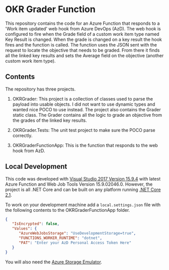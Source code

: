 # OKR Grader Function

This repository contains the code for an Azure Function that responds to a 'Work item updated' web hook from Azure DevOps (AzD). The web hook is configured to fire when the Grade field of a custom work item type named Key Result is changed. When the grade is changed on a key result the hook fires and the function is called. The function uses the JSON sent with the request to locate the objective that needs to be graded. From there it finds all the linked key results and sets the Average field on the objective (another custom work item type).

## Contents

The repository has three projects.

1. OKRGrader: This project is a collection of classes used to parse the payload into usable objects. I did not want to use dynamic types and wanted nice POCO to use instead. The project also contains the Grader static class. The Grader contains all the logic to grade an objective from the grades of the linked key results.

2. OKRGrader.Tests: The unit test project to make sure the POCO parse correctly.

3. OKRGraderFunctionApp: This is the function that responds to the web hook from AzD.

## Local Development

This code was developed with [Visual Studio 2017 Version 15.9.4](https://visualstudio.microsoft.com/?WT.mc_id=devops-0000-dbrown) with latest Azure Function and Web Job Tools Version 15.9.02046.0. However, the project is all .NET Core and can be built on any platform running [.NET Core 2.1](http://dot.net).

To work on your development machine add a `local.settings.json` file with the following contents to the OKRGraderFunctionApp folder.

```json
{
   "IsEncrypted": false,
   "Values": {
      "AzureWebJobsStorage": "UseDevelopmentStorage=true",
      "FUNCTIONS_WORKER_RUNTIME": "dotnet",
      "PAT": "Enter your AzD Personal Access Token Here"
   }
}
```

You will also need the [Azure Storage Emulator](https://docs.microsoft.com/azure/storage/common/storage-use-emulator?WT.mc_id=devops-0000-dbrown).